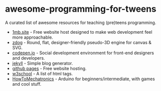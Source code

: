 # awesome-programming-for-tweens
A curated list of awesome resources for teaching (pre)teens programming.

* [1mb.site](https://1mb.site) - Free website host designed to make web development feel more approachable. 
* [zdog](https://zzz.dog) - Round, flat, designer-friendly pseudo-3D engine for canvas & SVG.
* [codepen.io](https://codepen.io/) - Social development environment for front-end designers and developers.
* [jekyll](https://jekyllrb.com/) - Simple blog generator.
* [github pages](https://pages.github.com/) - Free website hosting.
* [w3school](https://www.w3schools.com/html/) - A list of html tags.
* [HowToMechatronics](https://howtomechatronics.com/tutorials/arduino/arduino-tft-lcd-touch-screen-tutorial/) - Arduino for beginners/intermediate, with games and cool stuff.
